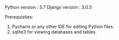 Python version : 3.7
Django version : 3.0.5

Prerequisties:
1. Pycharm or any other IDE for editing Python files.
2. sqlite3 for viewing databases and tables.
